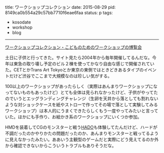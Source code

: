 title: ワークショップコレクション
date: 2015-08-29
pid: 8149ca0b554a29c57bb7710f6eae6faa
status: p
tags:
- kosodate
- workshop
- blog
---

[ワークショップコレクション・こどものためのワークショップの博覧会][1]

土日に子供と行ってきた。サイト見たら2004年から毎年開催してるんだな。今年は東急の取り壊し予定のビル２棟を使ってかなり自由な感じで開催されていた。CETとかTrans Art Tokyoとか東京の東側ではときどきあるタイプのイベントだけど渋谷でここまで大規模なのは珍しい気がする。

100以上のワークショップがあったらしく（実際はあんまりワークショップになってないものもあったけど）とても全体は見られなかったけど、子供がやってたのでいうとエッグランディングチャレンジ（生卵を天井から落としても割れないような対ショックケースを紙やストローで作ってその場で落として実験してみるワークショップ）は本人的にうまくできたらしくもう一度やってみたいと言っていた。ほかにも手作り、お絵かき系のワークショップにいくつか参加。

HMDを装着してCGのモンスターと戦う[HADO][2]も体験してたんだけど、ハードが不調だったのかやりかたの問題だったのか、あんまりモンスターと戦ってるように見えなかったみたい。ああいう主観型のゲームだと実際にどう見えてるのか外から確認できないからこういうトラブルもありそうだな。

[1]:	http://wsc.or.jp/
[2]:	http://wsc.or.jp/workshop/special/article/2618.html